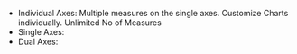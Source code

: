 - Individual Axes: Multiple measures on the single axes. Customize Charts individually. Unlimited No of Measures
- Single Axes:
- Dual Axes:
